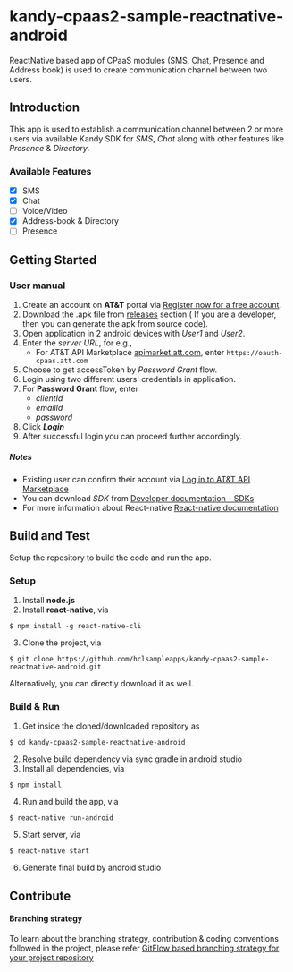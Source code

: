 # kandy-cpaas2-sample-reactnative-android
ReactNative based app of CPaaS modules (SMS, Chat, Presence and Address book) is used to create communication channel between two users.

## Introduction 
This app is used to establish a communication channel between 2 or more users via available Kandy SDK for *SMS*, *Chat* along with other features like *Presence* & *Directory*.

### Available Features
- [x] SMS
- [x] Chat
- [ ] Voice/Video
- [x] Address-book & Directory
- [ ] Presence

## Getting Started

### User manual 

1. Create an account on **AT&T** portal via [Register now for a free account](https://apimarket.att.com/signup).
2. Download the .apk file from [releases](https://github.com/hclsampleapps/kandy-cpaas2-sample-reactnative-android/releases) section ( If you are a developer, then you can generate the apk from source code).
3. Open application in 2 android devices with *User1* and *User2*.
4. Enter the *server URL*, for e.g.,
	- For AT&T API Marketplace [apimarket.att.com](https://apimarket.att.com), enter `https://oauth-cpaas.att.com`
5. Choose to get accessToken by *Password Grant* flow.
6. Login using two different users' credentials in application.
7. For **Password Grant** flow, enter 
	- *clientId* 
	- *emailId* 
	- *password*   
8. Click ***Login***
9. After successful login you can proceed further accordingly.

##### Notes

 - Existing user can confirm their account via [Log in to AT&T API Marketplace](https://apimarket.att.com/login)
 - You can download *SDK* from [Developer documentation - SDKs](https://apimarket.att.com/developer/sdks/android)
 - For more information about React-native [React-native documentation](https://facebook.github.io/react-native/docs/getting-started)
 
## Build and Test
Setup the repository to build the code and run the app. 

### Setup

1. Install **node.js**
2. Install **react-native**, via
```shell
$ npm install -g react-native-cli
```
3. Clone the project, via
```shell
$ git clone https://github.com/hclsampleapps/kandy-cpaas2-sample-reactnative-android.git
```
   Alternatively, you can directly download it as well.

### Build & Run

1. Get inside the cloned/downloaded repository as 
```shell
$ cd kandy-cpaas2-sample-reactnative-android   
```
2. Resolve build dependency via sync gradle in android studio
3. Install all dependencies, via
```shell
$ npm install
```
4. Run and build the app, via
```shell
$ react-native run-android
```
5. Start server, via
```shell
$ react-native start
```
6. Generate final build by android studio

## Contribute

#### Branching strategy

To learn about the branching strategy, contribution & coding conventions followed in the project, please refer [GitFlow based branching strategy for your project repository](https://gist.github.com/ribbon-abku/10d3fc1cff5c35a2df401196678e258a)